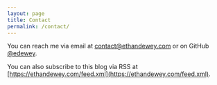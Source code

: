 ```yaml
---
layout: page
title: Contact
permalink: /contact/
---
```


You can reach me via email at [contact@ethandewey.com](mailto:contact@ethandewey.com) or on GitHub [@edewey](https://github.com/edewey).

You can also subscribe to this blog via RSS at [https://ethandewey.com/feed.xml](https://ethandewey.com/feed.xml).
